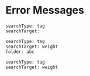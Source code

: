 # Error Messages
``` tracker
searchType: tag
searchTarget: 
```

``` tracker
searchType: tag
searchTarget: weight
folder: abc
```

```
searchType: tag
searchTarget: weight
```

